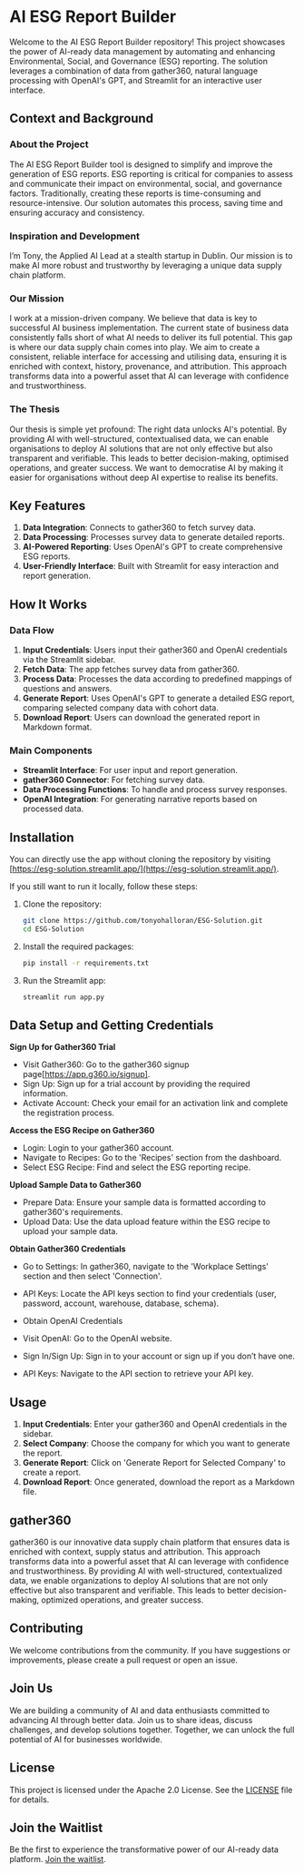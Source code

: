 # AI ESG Report Builder

Welcome to the AI ESG Report Builder repository! This project showcases the power of AI-ready data management by automating and enhancing Environmental, Social, and Governance (ESG) reporting. The solution leverages a combination of data from gather360, natural language processing with OpenAI's GPT, and Streamlit for an interactive user interface.

## Context and Background

### About the Project

The AI ESG Report Builder tool is designed to simplify and improve the generation of ESG reports. ESG reporting is critical for companies to assess and communicate their impact on environmental, social, and governance factors. Traditionally, creating these reports is time-consuming and resource-intensive. Our solution automates this process, saving time and ensuring accuracy and consistency.

### Inspiration and Development

I’m Tony, the Applied AI Lead at a stealth startup in Dublin. Our mission is to make AI more robust and trustworthy by leveraging a unique data supply chain platform. 


### Our Mission
I work at a mission-driven company.
We believe that data is key to successful AI business implementation.
The current state of business data consistently falls short of what AI needs to deliver its full potential. This gap is where our data supply chain comes into play. We aim to create a consistent, reliable interface for accessing and utilising data, ensuring it is enriched with context, history, provenance, and attribution. This approach transforms data into a powerful asset that AI can leverage with confidence and trustworthiness.

### The Thesis
Our thesis is simple yet profound: The right data unlocks AI's potential. By providing AI with well-structured, contextualised data, we can enable organisations to deploy AI solutions that are not only effective but also transparent and verifiable. This leads to better decision-making, optimised operations, and greater success. We want to democratise AI by making it easier for organisations without deep AI expertise to realise its benefits.

## Key Features

1. **Data Integration**: Connects to gather360 to fetch survey data.
2. **Data Processing**: Processes survey data to generate detailed reports.
3. **AI-Powered Reporting**: Uses OpenAI's GPT to create comprehensive ESG reports.
4. **User-Friendly Interface**: Built with Streamlit for easy interaction and report generation.

## How It Works

### Data Flow

1. **Input Credentials**: Users input their gather360 and OpenAI credentials via the Streamlit sidebar.
2. **Fetch Data**: The app fetches survey data from gather360.
3. **Process Data**: Processes the data according to predefined mappings of questions and answers.
4. **Generate Report**: Uses OpenAI's GPT to generate a detailed ESG report, comparing selected company data with cohort data.
5. **Download Report**: Users can download the generated report in Markdown format.

### Main Components

- **Streamlit Interface**: For user input and report generation.
- **gather360 Connector**: For fetching survey data.
- **Data Processing Functions**: To handle and process survey responses.
- **OpenAI Integration**: For generating narrative reports based on processed data.

## Installation

You can directly use the app without cloning the repository by visiting [https://esg-solution.streamlit.app/](https://esg-solution.streamlit.app/).

If you still want to run it locally, follow these steps:

1. Clone the repository:
   ```bash
   git clone https://github.com/tonyohalloran/ESG-Solution.git
   cd ESG-Solution
   ```

2. Install the required packages:
   ```bash
   pip install -r requirements.txt
   ```

3. Run the Streamlit app:
   ```bash
   streamlit run app.py
   ```

## Data Setup and Getting Credentials 
**Sign Up for Gather360 Trial**
- Visit Gather360: Go to the gather360 signup page[https://app.g360.io/signup].
- Sign Up: Sign up for a trial account by providing the required information.
- Activate Account: Check your email for an activation link and complete the registration process.

**Access the ESG Recipe on Gather360**
- Login: Login to your gather360 account.
- Navigate to Recipes: Go to the 'Recipes' section from the dashboard.
- Select ESG Recipe: Find and select the ESG reporting recipe.
  
**Upload Sample Data to Gather360**
- Prepare Data: Ensure your sample data is formatted according to gather360's requirements.
- Upload Data: Use the data upload feature within the ESG recipe to upload your sample data.

**Obtain Gather360 Credentials**
- Go to Settings: In gather360, navigate to the 'Workplace Settings' section and then select 'Connection'.
- API Keys: Locate the API keys section to find your credentials (user, password, account, warehouse, database, schema).

- Obtain OpenAI Credentials
- Visit OpenAI: Go to the OpenAI website.
- Sign In/Sign Up: Sign in to your account or sign up if you don’t have one.
- API Keys: Navigate to the API section to retrieve your API key.


## Usage

1. **Input Credentials**: Enter your gather360 and OpenAI credentials in the sidebar.
2. **Select Company**: Choose the company for which you want to generate the report.
3. **Generate Report**: Click on 'Generate Report for Selected Company' to create a report.
4. **Download Report**: Once generated, download the report as a Markdown file.

## gather360

gather360 is our innovative data supply chain platform that ensures data is enriched with context, supply status and attribution. This approach transforms data into a powerful asset that AI can leverage with confidence and trustworthiness. By providing AI with well-structured, contextualized data, we enable organizations to deploy AI solutions that are not only effective but also transparent and verifiable. This leads to better decision-making, optimized operations, and greater success.

## Contributing

We welcome contributions from the community. If you have suggestions or improvements, please create a pull request or open an issue.

## Join Us

We are building a community of AI and data enthusiasts committed to advancing AI through better data. Join us to share ideas, discuss challenges, and develop solutions together. Together, we can unlock the full potential of AI for businesses worldwide.

## License

This project is licensed under the Apache 2.0 License. See the [LICENSE](LICENSE) file for details.

## Join the Waitlist

Be the first to experience the transformative power of our AI-ready data platform. [Join the waitlist](https://tonyohalloran.ie/).

